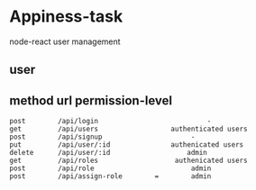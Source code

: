 # Appiness-task
node-react user management

## user
## method           url                     permission-level
    post        /api/login                           -
    get         /api/users                  authenticated users
    post        /api/signup                      -
    put         /api/user/:id               authenicated users
    delete      /api/user/:id                   admin 
    get         /api/roles                   authenicated users
    post        /api/role                        admin
    post        /api/assign-role        =        admin
